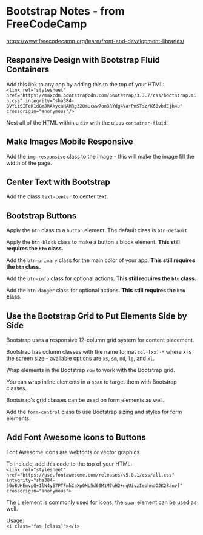 # Bootstrap Notes - from FreeCodeCamp
https://www.freecodecamp.org/learn/front-end-development-libraries/

## Responsive Design with Bootstrap Fluid Containers

Add this link to any app by adding this to the top of your HTML:  
`<link rel="stylesheet" href="https://maxcdn.bootstrapcdn.com/bootstrap/3.3.7/css/bootstrap.min.css" integrity="sha384-BVYiiSIFeK1dGmJRAkycuHAHRg32OmUcww7on3RYdg4Va+PmSTsz/K68vbdEjh4u" crossorigin="anonymous"/>`

Nest all of the HTML within a `div` with the class `container-fluid`.

## Make Images Mobile Responsive

Add the `img-responsive` class to the image - this will make the image fill the width of the page.

## Center Text with Bootstrap

Add the class `text-center` to center text.

## Bootstrap Buttons

Apply the `btn` class to a `button` element. The default class is `btn-default`.

Apply the `btn-block` class to make a button a block element. **This still requires the `btn` class.**

Add the `btn-primary` class for the main color of your app. **This still requires the `btn` class.**

Add the `btn-info` class for optional actions. **This still requires the `btn` class.**

Add the `btn-danger` class for optional actions. **This still requires the `btn` class.**

## Use the Bootstrap Grid to Put Elements Side by Side

Bootstrap uses a responsive 12-column grid system for content placement.

Bootstrap has column classes with the name format `col-[xx]-*` where x is the screen size - available options are `xs`, `sm`, `md`, `lg`, and `xl`.

Wrap elements in the Bootstrap `row` to work with the Bootstrap grid.

You can wrap inline elements in a `span` to target them with Bootstrap classes.

Bootstrap's grid classes can be used on form elements as well.

Add the `form-control` class to use Bootstrap sizing and styles for form elements.

## Add Font Awesome Icons to Buttons

Font Awesome icons are webfonts or vector graphics.

To include, add this code to the top of your HTML:  
`<link rel="stylesheet" href="https://use.fontawesome.com/releases/v5.8.1/css/all.css" integrity="sha384-50oBUHEmvpQ+1lW4y57PTFmhCaXp0ML5d60M1M7uH2+nqUivzIebhndOJK28anvf" crossorigin="anonymous">`

The `i` element is commonly used for icons; the `span` element can be used as well.

Usage:  
`<i class="fas [class]"></i>`